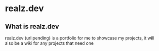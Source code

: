 # realz.dev
## What is realz.dev
realz.dev (url pending) is a portfolio for me to showcase my projects, it will also be a wiki for any projects that need one
